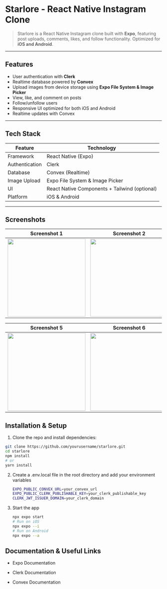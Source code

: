 # Starlore - React Native Instagram Clone

> Starlore is a React Native Instagram clone built with **Expo**, featuring post uploads, comments, likes, and follow functionality. Optimized for **iOS and Android**.

---

## Features

- User authentication with **Clerk** 
- Realtime database powered by **Convex**
- Upload images from device storage using **Expo File System & Image Picker**
- View, like, and comment on posts
- Follow/unfollow users
- Responsive UI optimized for both iOS and Android
- Realtime updates with Convex

---

## Tech Stack

| Feature | Technology |
|---------|------------|
| Framework | React Native (Expo) |
| Authentication | Clerk |
| Database | Convex (Realtime) |
| Image Upload | Expo File System & Image Picker |
| UI | React Native Components + Tailwind (optional) |
| Platform | iOS & Android |

---
## Screenshots

| Screenshot 1 | Screenshot 2 | Screenshot 3 | Screenshot 4 |
|--------------|--------------|--------------|--------------|
| <img width="250" src="https://github.com/user-attachments/assets/9f78c850-28c1-4100-afae-243358d2db63" /> | <img width="250" src="https://github.com/user-attachments/assets/e7dcbe7a-2a85-4ffc-abff-8a02ece4df1d" /> | <img width="250" src="https://github.com/user-attachments/assets/94fa405f-a60b-4304-99ba-28324c9efd79" /> | <img width="250" src="https://github.com/user-attachments/assets/70dfdbf9-1880-4964-b138-3c99d8e1587a" /> |

| Screenshot 5 | Screenshot 6 | Screenshot 7 | Screenshot 8 |
|--------------|--------------|--------------|--------------|
| <img width="250" src="https://github.com/user-attachments/assets/9ad703d9-ce88-4c4b-97a9-f9f7731da86c" /> | <img width="250" src="https://github.com/user-attachments/assets/9fc76797-8841-45fc-a4bf-6aaf18e47048" /> | <img width="250" src="https://github.com/user-attachments/assets/59f2d5d7-6a9f-445e-a554-537bbe5ba0e7" /> | <img width="250" src="https://github.com/user-attachments/assets/e5de1b57-20be-4c97-8316-201b8588316d" /> |






## Installation & Setup

1. Clone the repo and install dependencies:

```bash
git clone https://github.com/yourusername/starlore.git
cd starlore
npm install
# or
yarn install

```
2. Create a .env.local file in the root directory and add your environment variables
   ```bash
   EXPO_PUBLIC_CONVEX_URL=your_convex_url
   EXPO_PUBLIC_CLERK_PUBLISHABLE_KEY=your_clerk_publishable_key
   CLERK_JWT_ISSUER_DOMAIN=your_clerk_domain
   ```
3. Start the app
   ```bash
   npx expo start
   # Run on iOS
   npx expo --i
   # Run on Android
   npx expo --a
   ```

## Documentation & Useful Links

- Expo Documentation

- Clerk Documentation

- Convex Documentation
